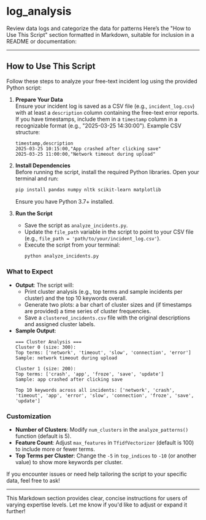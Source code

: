# log_analysis
Review data  logs and categorize the data for patterns
Here’s the "How to Use This Script" section formatted in Markdown, suitable for inclusion in a README or documentation:

---

## How to Use This Script

Follow these steps to analyze your free-text incident log using the provided Python script:

1. **Prepare Your Data**  
   Ensure your incident log is saved as a CSV file (e.g., `incident_log.csv`) with at least a `description` column containing the free-text error reports. If you have timestamps, include them in a `timestamp` column in a recognizable format (e.g., "2025-03-25 14:30:00"). Example CSV structure:
   ```
   timestamp,description
   2025-03-25 10:15:00,"App crashed after clicking save"
   2025-03-25 11:00:00,"Network timeout during upload"
   ```

2. **Install Dependencies**  
   Before running the script, install the required Python libraries. Open your terminal and run:
   ```bash
   pip install pandas numpy nltk scikit-learn matplotlib
   ```
   Ensure you have Python 3.7+ installed.

3. **Run the Script**  
   - Save the script as `analyze_incidents.py`.
   - Update the `file_path` variable in the script to point to your CSV file (e.g., `file_path = 'path/to/your/incident_log.csv'`).
   - Execute the script from your terminal:
     ```bash
     python analyze_incidents.py
     ```

### What to Expect
- **Output**: The script will:
  - Print cluster analysis (e.g., top terms and sample incidents per cluster) and the top 10 keywords overall.
  - Generate two plots: a bar chart of cluster sizes and (if timestamps are provided) a time series of cluster frequencies.
  - Save a `clustered_incidents.csv` file with the original descriptions and assigned cluster labels.
- **Sample Output**:
  ```
  === Cluster Analysis ===
  Cluster 0 (size: 300):
  Top terms: ['network', 'timeout', 'slow', 'connection', 'error']
  Sample: network timeout during upload

  Cluster 1 (size: 200):
  Top terms: ['crash', 'app', 'froze', 'save', 'update']
  Sample: app crashed after clicking save

  Top 10 keywords across all incidents: ['network', 'crash', 'timeout', 'app', 'error', 'slow', 'connection', 'froze', 'save', 'update']
  ```

### Customization
- **Number of Clusters**: Modify `num_clusters` in the `analyze_patterns()` function (default is 5).
- **Feature Count**: Adjust `max_features` in `TfidfVectorizer` (default is 100) to include more or fewer terms.
- **Top Terms per Cluster**: Change the `-5` in `top_indices` to `-10` (or another value) to show more keywords per cluster.

If you encounter issues or need help tailoring the script to your specific data, feel free to ask!

--- 

This Markdown section provides clear, concise instructions for users of varying expertise levels. Let me know if you'd like to adjust or expand it further!
